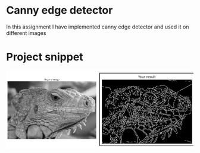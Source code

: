 # Canny edge detector

In this assignment I have implemented canny edge detector and used it on different images 

# Project snippet
![Preview](preview.jpg)